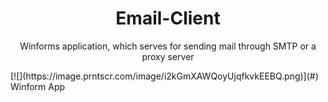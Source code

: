 <h1 style="text-align: center;"><strong>Email-Client</strong></h1>
<p style="text-align: center;">Winforms application, which serves for sending mail through SMTP or a proxy server</p>
[![](https://image.prntscr.com/image/i2kGmXAWQoyUjqfkvkEEBQ.png)](#)
Winform App
